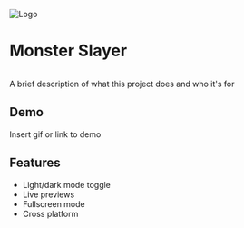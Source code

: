 
![Logo](https://dev-to-uploads.s3.amazonaws.com/uploads/articles/th5xamgrr6se0x5ro4g6.png)


# Monster Slayer
![<img src="https://upload.wikimedia.org/wikipedia/commons/9/95/Vue.js_Logo_2.svg" width="200">]()

A brief description of what this project does and who it's for


## Demo

Insert gif or link to demo


## Features

- Light/dark mode toggle
- Live previews
- Fullscreen mode
- Cross platform

